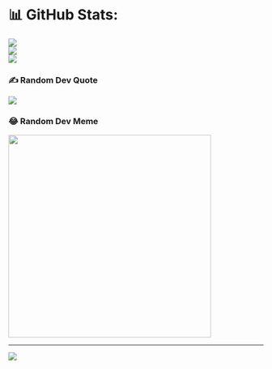 # 📊 GitHub Stats:
![](https://github-readme-stats.vercel.app/api?username=limkhiz&theme=material-palenight&hide_border=false&include_all_commits=false&count_private=true)<br/>
![](https://github-readme-streak-stats.herokuapp.com/?user=limkhiz&theme=material-palenight&hide_border=false)<br/>
![](https://github-readme-stats.vercel.app/api/top-langs/?username=limkhiz&theme=material-palenight&hide_border=false&include_all_commits=false&count_private=true&layout=compact)

### ✍️ Random Dev Quote
![](https://quotes-github-readme.vercel.app/api?type=horizontal&theme=tokyonight)

### 😂 Random Dev Meme
<img src='https://randommeme-five.vercel.app/' style="height: 400px;"/>

---
[![](https://visitcount.itsvg.in/api?id=limkhiz&icon=1&color=1)](https://visitcount.itsvg.in)

<!-- Proudly created with GPRM ( https://gprm.itsvg.in ) -->

